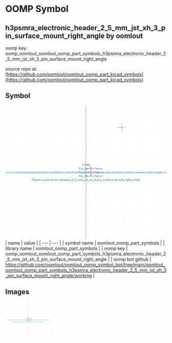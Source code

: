 # OOMP Symbol  
## h3psmra_electronic_header_2_5_mm_jst_xh_3_pin_surface_mount_right_angle  by oomlout  
  
oomp key: oomp_oomlout_oomlout_oomp_part_symbols_h3psmra_electronic_header_2_5_mm_jst_xh_3_pin_surface_mount_right_angle  
  
source repo at: [https://github.com/oomlout/oomlout_oomp_part_kicad_symbols](https://github.com/oomlout/oomlout_oomp_part_kicad_symbols)  
## Symbol  
  
[![working.png](working_600.png)](working.png)  
| name | value | 
| --- | --- | 
| symbol name | oomlout_oomp_part_symbols | 
| library name | oomlout_oomp_part_symbols | 
| oomp key | oomp_oomlout_oomlout_oomp_part_symbols_h3psmra_electronic_header_2_5_mm_jst_xh_3_pin_surface_mount_right_angle | 
| oomp bot github | https://github.com/oomlout/oomlout_oomp_symbol_bot/tree/main/oomlout_oomlout_oomp_part_symbols_h3psmra_electronic_header_2_5_mm_jst_xh_3_pin_surface_mount_right_angle/working | 
## Images  
  
[![working.png](working_140.png)](working.png)  
